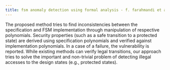 ```yaml
---
title: fsm anomaly detection using formal analysis - f. farahmandi et al., 2017
---
```

The proposed method tries to find inconsistencies between the specification and FSM implementation through manipulation of respective polynomials.
Security properties (such as a safe transition to a protected state) are derived using specification polynomials and verified against implementation polynomials. In a case of a failure, the vulnerability is reported. While existing methods can verify legal transitions, our approach tries to solve the important and non-trivial problem of detecting illegal accesses to the design states (e.g., protected states). 

